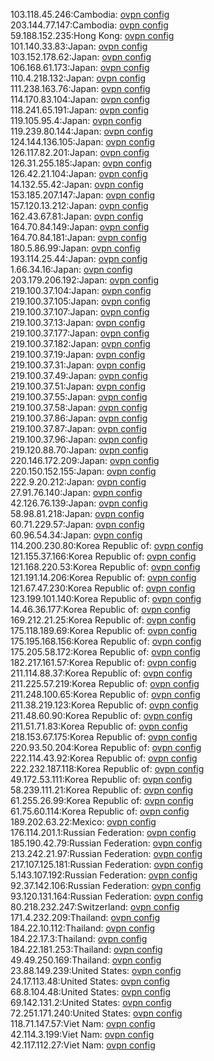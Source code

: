 103.118.45.246:Cambodia: [ovpn config](vpn/103_118_45_246.ovpn)  
203.144.77.147:Cambodia: [ovpn config](vpn/203_144_77_147.ovpn)  
59.188.152.235:Hong Kong: [ovpn config](vpn/59_188_152_235.ovpn)  
101.140.33.83:Japan: [ovpn config](vpn/101_140_33_83.ovpn)  
103.152.178.62:Japan: [ovpn config](vpn/103_152_178_62.ovpn)  
106.168.61.173:Japan: [ovpn config](vpn/106_168_61_173.ovpn)  
110.4.218.132:Japan: [ovpn config](vpn/110_4_218_132.ovpn)  
111.238.163.76:Japan: [ovpn config](vpn/111_238_163_76.ovpn)  
114.170.83.104:Japan: [ovpn config](vpn/114_170_83_104.ovpn)  
118.241.65.191:Japan: [ovpn config](vpn/118_241_65_191.ovpn)  
119.105.95.4:Japan: [ovpn config](vpn/119_105_95_4.ovpn)  
119.239.80.144:Japan: [ovpn config](vpn/119_239_80_144.ovpn)  
124.144.136.105:Japan: [ovpn config](vpn/124_144_136_105.ovpn)  
126.117.82.201:Japan: [ovpn config](vpn/126_117_82_201.ovpn)  
126.31.255.185:Japan: [ovpn config](vpn/126_31_255_185.ovpn)  
126.42.21.104:Japan: [ovpn config](vpn/126_42_21_104.ovpn)  
14.132.55.42:Japan: [ovpn config](vpn/14_132_55_42.ovpn)  
153.185.207.147:Japan: [ovpn config](vpn/153_185_207_147.ovpn)  
157.120.13.212:Japan: [ovpn config](vpn/157_120_13_212.ovpn)  
162.43.67.81:Japan: [ovpn config](vpn/162_43_67_81.ovpn)  
164.70.84.149:Japan: [ovpn config](vpn/164_70_84_149.ovpn)  
164.70.84.181:Japan: [ovpn config](vpn/164_70_84_181.ovpn)  
180.5.86.99:Japan: [ovpn config](vpn/180_5_86_99.ovpn)  
193.114.25.44:Japan: [ovpn config](vpn/193_114_25_44.ovpn)  
1.66.34.16:Japan: [ovpn config](vpn/1_66_34_16.ovpn)  
203.179.206.192:Japan: [ovpn config](vpn/203_179_206_192.ovpn)  
219.100.37.104:Japan: [ovpn config](vpn/219_100_37_104.ovpn)  
219.100.37.105:Japan: [ovpn config](vpn/219_100_37_105.ovpn)  
219.100.37.107:Japan: [ovpn config](vpn/219_100_37_107.ovpn)  
219.100.37.13:Japan: [ovpn config](vpn/219_100_37_13.ovpn)  
219.100.37.177:Japan: [ovpn config](vpn/219_100_37_177.ovpn)  
219.100.37.182:Japan: [ovpn config](vpn/219_100_37_182.ovpn)  
219.100.37.19:Japan: [ovpn config](vpn/219_100_37_19.ovpn)  
219.100.37.31:Japan: [ovpn config](vpn/219_100_37_31.ovpn)  
219.100.37.49:Japan: [ovpn config](vpn/219_100_37_49.ovpn)  
219.100.37.51:Japan: [ovpn config](vpn/219_100_37_51.ovpn)  
219.100.37.55:Japan: [ovpn config](vpn/219_100_37_55.ovpn)  
219.100.37.58:Japan: [ovpn config](vpn/219_100_37_58.ovpn)  
219.100.37.86:Japan: [ovpn config](vpn/219_100_37_86.ovpn)  
219.100.37.87:Japan: [ovpn config](vpn/219_100_37_87.ovpn)  
219.100.37.96:Japan: [ovpn config](vpn/219_100_37_96.ovpn)  
219.120.88.70:Japan: [ovpn config](vpn/219_120_88_70.ovpn)  
220.146.172.209:Japan: [ovpn config](vpn/220_146_172_209.ovpn)  
220.150.152.155:Japan: [ovpn config](vpn/220_150_152_155.ovpn)  
222.9.20.212:Japan: [ovpn config](vpn/222_9_20_212.ovpn)  
27.91.76.140:Japan: [ovpn config](vpn/27_91_76_140.ovpn)  
42.126.76.139:Japan: [ovpn config](vpn/42_126_76_139.ovpn)  
58.98.81.218:Japan: [ovpn config](vpn/58_98_81_218.ovpn)  
60.71.229.57:Japan: [ovpn config](vpn/60_71_229_57.ovpn)  
60.96.54.34:Japan: [ovpn config](vpn/60_96_54_34.ovpn)  
114.200.230.80:Korea Republic of: [ovpn config](vpn/114_200_230_80.ovpn)  
121.155.37.166:Korea Republic of: [ovpn config](vpn/121_155_37_166.ovpn)  
121.168.220.53:Korea Republic of: [ovpn config](vpn/121_168_220_53.ovpn)  
121.191.14.206:Korea Republic of: [ovpn config](vpn/121_191_14_206.ovpn)  
121.67.47.230:Korea Republic of: [ovpn config](vpn/121_67_47_230.ovpn)  
123.199.101.140:Korea Republic of: [ovpn config](vpn/123_199_101_140.ovpn)  
14.46.36.177:Korea Republic of: [ovpn config](vpn/14_46_36_177.ovpn)  
169.212.21.25:Korea Republic of: [ovpn config](vpn/169_212_21_25.ovpn)  
175.118.189.69:Korea Republic of: [ovpn config](vpn/175_118_189_69.ovpn)  
175.195.168.156:Korea Republic of: [ovpn config](vpn/175_195_168_156.ovpn)  
175.205.58.172:Korea Republic of: [ovpn config](vpn/175_205_58_172.ovpn)  
182.217.161.57:Korea Republic of: [ovpn config](vpn/182_217_161_57.ovpn)  
211.114.88.37:Korea Republic of: [ovpn config](vpn/211_114_88_37.ovpn)  
211.225.57.219:Korea Republic of: [ovpn config](vpn/211_225_57_219.ovpn)  
211.248.100.65:Korea Republic of: [ovpn config](vpn/211_248_100_65.ovpn)  
211.38.219.123:Korea Republic of: [ovpn config](vpn/211_38_219_123.ovpn)  
211.48.60.90:Korea Republic of: [ovpn config](vpn/211_48_60_90.ovpn)  
211.51.71.83:Korea Republic of: [ovpn config](vpn/211_51_71_83.ovpn)  
218.153.67.175:Korea Republic of: [ovpn config](vpn/218_153_67_175.ovpn)  
220.93.50.204:Korea Republic of: [ovpn config](vpn/220_93_50_204.ovpn)  
222.114.43.92:Korea Republic of: [ovpn config](vpn/222_114_43_92.ovpn)  
222.232.187.118:Korea Republic of: [ovpn config](vpn/222_232_187_118.ovpn)  
49.172.53.111:Korea Republic of: [ovpn config](vpn/49_172_53_111.ovpn)  
58.239.111.21:Korea Republic of: [ovpn config](vpn/58_239_111_21.ovpn)  
61.255.26.99:Korea Republic of: [ovpn config](vpn/61_255_26_99.ovpn)  
61.75.60.114:Korea Republic of: [ovpn config](vpn/61_75_60_114.ovpn)  
189.202.63.22:Mexico: [ovpn config](vpn/189_202_63_22.ovpn)  
176.114.201.1:Russian Federation: [ovpn config](vpn/176_114_201_1.ovpn)  
185.190.42.79:Russian Federation: [ovpn config](vpn/185_190_42_79.ovpn)  
213.242.21.97:Russian Federation: [ovpn config](vpn/213_242_21_97.ovpn)  
217.107.125.181:Russian Federation: [ovpn config](vpn/217_107_125_181.ovpn)  
5.143.107.192:Russian Federation: [ovpn config](vpn/5_143_107_192.ovpn)  
92.37.142.106:Russian Federation: [ovpn config](vpn/92_37_142_106.ovpn)  
93.120.131.164:Russian Federation: [ovpn config](vpn/93_120_131_164.ovpn)  
80.218.232.247:Switzerland: [ovpn config](vpn/80_218_232_247.ovpn)  
171.4.232.209:Thailand: [ovpn config](vpn/171_4_232_209.ovpn)  
184.22.10.112:Thailand: [ovpn config](vpn/184_22_10_112.ovpn)  
184.22.17.3:Thailand: [ovpn config](vpn/184_22_17_3.ovpn)  
184.22.181.253:Thailand: [ovpn config](vpn/184_22_181_253.ovpn)  
49.49.250.169:Thailand: [ovpn config](vpn/49_49_250_169.ovpn)  
23.88.149.239:United States: [ovpn config](vpn/23_88_149_239.ovpn)  
24.17.113.48:United States: [ovpn config](vpn/24_17_113_48.ovpn)  
68.8.104.48:United States: [ovpn config](vpn/68_8_104_48.ovpn)  
69.142.131.2:United States: [ovpn config](vpn/69_142_131_2.ovpn)  
72.251.171.240:United States: [ovpn config](vpn/72_251_171_240.ovpn)  
118.71.147.57:Viet Nam: [ovpn config](vpn/118_71_147_57.ovpn)  
42.114.3.199:Viet Nam: [ovpn config](vpn/42_114_3_199.ovpn)  
42.117.112.27:Viet Nam: [ovpn config](vpn/42_117_112_27.ovpn)  
